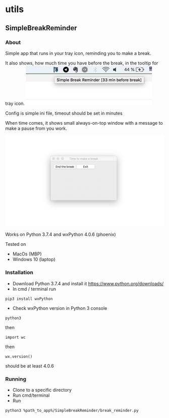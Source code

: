 # utils

## SimpleBreakReminder 
### About
Simple app that runs in your tray icon, reminding you to make a break.

It also shows, how much time you have before the break, in the tooltip for tray icon.
<img src="https://raw.githubusercontent.com/AlexanderCord/SimpleBreakReminder/master/screenshot3.png" width="400">




Config is simple ini file, timeout should be set in minutes

When time comes, it shows small always-on-top window with a message to make a pause from you work.

<img src="https://raw.githubusercontent.com/AlexanderCord/SimpleBreakReminder/master/screenshot1.png" width="550">


Works on Python 3.7.4
and wxPython 4.0.6 (phoenix)

Tested on
- MacOs (MBP)
- Windows 10 (laptop)

### Installation
- Download Python 3.7.4 and install it https://www.python.org/downloads/
- In cmd / terminal run

```
pip3 install wxPython
```

- Check wxPython version in Python 3 console

```
python3
```

then
```
import wc
```

then
```
wx.version()
```

should be at least 4.0.6 


### Running
- Clone to a specific directory
- Run cmd/terminal
- Run 
```
python3 %path_to_app%/SimpleBreakReminder/break_reminder.py
```




